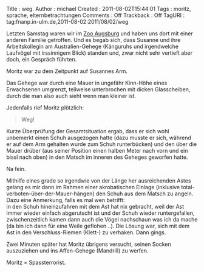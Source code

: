 Title     : weg.
Author    : michael
Created   : 2011-08-02T15:44:01
Tags      : moritz, sprache, elternbetrachtungen
Comments  : Off
Trackback : Off
TagURI    : tag:fnanp.in-ulm.de,2011-08-02:2011/08/02/weg

Letzten Samstag waren wir im [Zoo Augsburg](http://www.zoo-augsburg.de/) und
haben uns dort mit einer anderen Familie getroffen. Und es begab sich, dass
Susanne und ihre Arbeitskollegin am Australien-Gehege (Känguruhs und
irgendwelche Laufvögel mit irssinnigem Blick) standen und, zwar nicht sehr
vertieft aber doch, ein Gespräch führten.

Moritz war zu dem Zeitpunkt auf Susannes Arm.

Das Gehege war durch eine Mauer in ungefähr Kinn-Höhe eines Erwachsenen
umgrenzt, teilweise unterbrochen mit dicken Glasscheiben, durch die man also
auch sieht wenn man kleiner ist.

Jedenfalls rief Moritz plötzlich:

> Weg!

Kurze Überprüfung der Gesamtsituation ergab, dass er sich wohl unbemerkt einen
Schuh ausgezogen hatte (dazu musste er sich, während er auf dem Arm gehalten
wurde zum Schuh runterbücken) und den über die Mauer drüber (aus seiner
Position einen halben Meter nach vorn und ein bissl nach oben) in den Matsch
im inneren des Geheges geworfen hatte.

Na fein.

Mithilfe eines grade so irgendwie von der Länge her ausreichenden Astes gelang
es mir dann im Rahmen einer akrobatischen Einlage (inklusive
total-verboten-über-der-Mauer-hängen) den Schuh aus dem Matsch zu angeln. Dazu
eine Anmerkung, falls es mal wen betrifft:  
in den Schuh hineinzufahren mit dem Ast hat nix gebracht, weil der Ast immer
wieder einfach abgerutscht ist und der Schuh wieder runtergefallen,
zwischenzeitlich kamen dann auch die Vögel nachschaun was ich da mache (da bin
ich dann für eine Weile geflohen ..). Die Lösung war, sich mit dem Ast in den
Verschluss-Riemen (Klett-) zu verhaken. Dann gings.

Zwei Minuten später hat Moritz übrigens versucht, seinen Socken auszuziehen
und ins Affen-Gehege (Mandrill) zu werfen.

Moritz = Spassterrorist.
